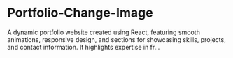 # Portfolio-Change-Image
<pr>
A dynamic portfolio website created using React,
  <pr>
  featuring smooth animations, responsive design,
     <pr>
  and sections for showcasing skills, projects, and contact information. 
        <pr>
  It highlights expertise in fr…
